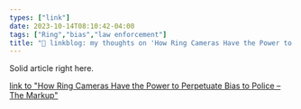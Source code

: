```yaml
---
types: ["link"]
date: 2023-10-14T08:10:42-04:00
tags: ["Ring","bias","law enforcement"]
title: "🔗 linkblog: my thoughts on 'How Ring Cameras Have the Power to Perpetuate Bias to Police – The Markup'"
---
```

Solid article right here.

[link to "How Ring Cameras Have the Power to Perpetuate Bias to Police – The Markup"](https://themarkup.org/hello-world/2023/10/14/how-ring-cameras-have-the-power-to-perpetuate-bias-to-police)
